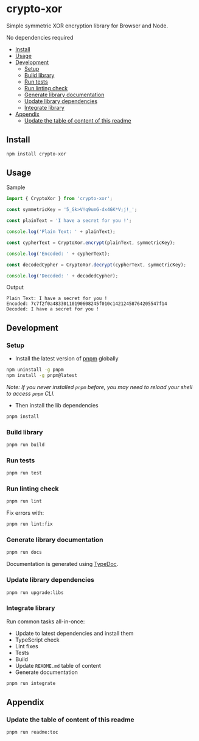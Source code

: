 # crypto-xor

Simple symmetric XOR encryption library for Browser and Node.

No dependencies required

<!-- toc -->

- [Install](#install)
- [Usage](#usage)
- [Development](#development)
  - [Setup](#setup)
  - [Build library](#build-library)
  - [Run tests](#run-tests)
  - [Run linting check](#run-linting-check)
  - [Generate library documentation](#generate-library-documentation)
  - [Update library dependencies](#update-library-dependencies)
  - [Integrate library](#integrate-library)
- [Appendix](#appendix)
  - [Update the table of content of this readme](#update-the-table-of-content-of-this-readme)

<!-- tocstop -->

## Install

```bash
npm install crypto-xor
```

## Usage

Sample

```typescript
import { CryptoXor } from 'crypto-xor';

const symmetricKey = '5_Gk>V!q9umG-dx4GK*V;j!_';

const plainText = 'I have a secret for you !';

console.log('Plain Text: ' + plainText);

const cypherText = CryptoXor.encrypt(plainText, symmetricKey);

console.log('Encoded: ' + cypherText);

const decodedCypher = CryptoXor.decrypt(cypherText, symmetricKey);

console.log('Decoded: ' + decodedCypher);
```

Output

```
Plain Text: I have a secret for you !
Encoded: 7c7f2f0a48330110190608245f010c14212458764205547f14
Decoded: I have a secret for you !
```
## Development

### Setup

- Install the latest version of [pnpm](https://pnpm.io/) globally 

```bash
npm uninstall -g pnpm
npm install -g pnpm@latest
```

_Note: If you never installed `pnpm` before, you may need to reload your shell to access `pnpm` CLI._

- Then install the lib dependencies

```bash
pnpm install
```

### Build library

```bash
pnpm run build
```

### Run tests

```bash
pnpm run test
```

### Run linting check

```bash
pnpm run lint
```

Fix errors with:

```bash
pnpm run lint:fix
```

### Generate library documentation

```bash
pnpm run docs
```

Documentation is generated using [TypeDoc](https://typedoc.org/).

### Update library dependencies

```bash
pnpm run upgrade:libs
```

### Integrate library

Run common tasks all-in-once:

- Update to latest dependencies and install them
- TypeScript check
- Lint fixes
- Tests
- Build
- Update `README.md` table of content
- Generate documentation


```bash
pnpm run integrate
```

## Appendix

### Update the table of content of this readme

```bash
pnpm run readme:toc
```
